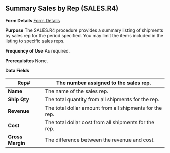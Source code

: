 ## Summary Sales by Rep (SALES.R4)
<PageHeader />

**Form Details**
[Form Details](../SALES-R4-1/README.md)

**Purpose**
The SALES.R4 procedure provides a summary listing of shipments by sales rep
for the period specified. You may limit the items included in the listing to
specific sales reps.

**Frequency of Use**
As required.

**Prerequisites**
None.

**Data Fields**

| **Rep#**         | The number assigned to the sales rep.                   |
| ---------------- | ------------------------------------------------------- |
| **Name**         | The name of the sales rep.                              |
| **Ship Qty**     | The total quantity from all shipments for the rep.      |
| **Revenue**      | The total dollar amount from all shipments for the rep. |
| **Cost**         | The total dollar cost from all shipments for the rep.   |
| **Gross Margin** | The difference between the revenue and cost.            |

<badge text= "Version 8.10.57 " vertical="middle" />

<PageFooter />
